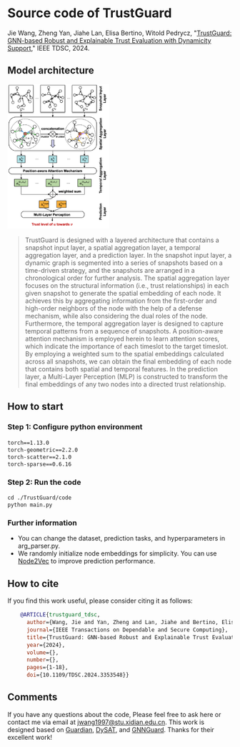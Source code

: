 # Source code of TrustGuard
Jie Wang, Zheng Yan, Jiahe Lan, Elisa Bertino, Witold Pedrycz, "[TrustGuard: GNN-based Robust and Explainable Trust Evaluation with Dynamicity Support](https://arxiv.org/pdf/2306.13339.pdf)," IEEE TDSC, 2024.


## Model architecture
<img src="./TrustGuard architecture.png" width="45%">

> TrustGuard is designed with a layered architecture that contains a snapshot input layer, a spatial aggregation layer, a temporal aggregation layer, and a prediction layer. In the snapshot input layer, a dynamic graph is segmented into a series of snapshots based on a time-driven strategy, and the snapshots are arranged in a chronological order for further analysis. The spatial aggregation layer focuses on the structural information (i.e., trust relationships) in each given snapshot to generate the spatial embedding of each node. It achieves this by aggregating information from the first-order and high-order neighbors of the node with the help of a defense mechanism, while also considering the dual roles of the node. Furthermore, the temporal aggregation layer is designed to capture temporal patterns from a sequence of snapshots. A position-aware attention mechanism is employed herein to learn attention scores, which indicate the importance of each timeslot to the target timeslot. By employing a weighted sum to the spatial embeddings calculated across all snapshots, we can obtain the final embedding of each node that contains both spatial and temporal features. In the prediction layer, a Multi-Layer Perception (MLP) is constructed to transform the final embeddings of any two nodes into a directed trust relationship.

## How to start
### Step 1: Configure python environment
```shell
torch==1.13.0
torch-geometric==2.2.0
torch-scatter==2.1.0
torch-sparse==0.6.16
```

### Step 2: Run the code
```shell
cd ./TrustGuard/code
python main.py
```

### Further information
* You can change the dataset, prediction tasks, and hyperparameters in arg_parser.py.
* We randomly initialize node embeddings for simplicity. You can use [Node2Vec](https://dl.acm.org/doi/pdf/10.1145/2939672.2939754) to improve prediction performance.

## How to cite
If you find this work useful, please consider citing it as follows:
```bibtex
    @ARTICLE{trustguard_tdsc,
      author={Wang, Jie and Yan, Zheng and Lan, Jiahe and Bertino, Elisa and Pedrycz, Witold},
      journal={IEEE Transactions on Dependable and Secure Computing}, 
      title={TrustGuard: GNN-based Robust and Explainable Trust Evaluation with Dynamicity Support}, 
      year={2024},
      volume={},
      number={},
      pages={1-18},
      doi={10.1109/TDSC.2024.3353548}}
```

## Comments
If you have any questions about the code, Please feel free to ask here or contact me via email at <jwang1997@stu.xidian.edu.cn>. This work is designed based on [Guardian](https://github.com/wanyu-lin/INFOCOM2020-Guardian), [DySAT](https://github.com/FeiGSSS/DySAT_pytorch), and [GNNGuard](https://github.com/mims-harvard/GNNGuard). Thanks for their excellent work!
